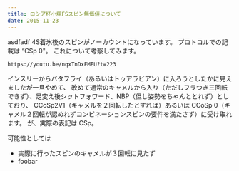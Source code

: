 ```yaml
---
title: ロシア杯小塚FSスピン無価値について
date: 2015-11-23
---
```


asdfadf
4S着氷後のスピンがノーカウントになっています。 プロトコルでの記載は “CSp 0"。 これについて考察してみます。

`https://youtu.be/nqxTnDxFMEU?t=223`

インスリーからバタフライ（あるいはトゥアラビアン）に入ろうとしたかに見えましたが一旦やめて、 改めて通常のキャメルから入り（ただしフラつき三回転できず）、足変え後シットフォワード、NBP（但し姿勢をちゃんととれず）としており、 CCoSp2V1（キャメルを２回転したとすれば）あるいは CCoSp 0（キャメル２回転が認めれずコンビネーションスピンの要件を満たさず）に受け取れます。 が、実際の表記は CSp。

可能性としては

- 実際に行ったスピンのキャメルが３回転に見たず
- foobar


